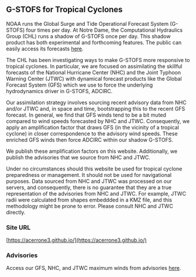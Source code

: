 ## G-STOFS for Tropical Cyclones
NOAA runs the Global Surge and Tide Operational Forecast System (G-STOFS) four times per day.  At Notre Dame, the Computational Hydraulics Group (CHL) runs a shadow of G-STOFS once per day.  This shadow product has both experimental and forthcoming features.  The public can easily access its forecasts [here](https://dylnwood.github.io/GESTOFS-develop/).  

The CHL has been investigating ways to make G-STOFS more responsive to tropical cyclones.  In particular, we are focused on assimilating the skillful forecasts of the National Hurricane Center (NHC) and the Joint Typhoon Warning Center (JTWC) with dynamical forecast products like the Global Forecast System (GFS) which we use to force the underlying hydrodynamics driver in G-STOFS, ADCIRC.

Our assimilation strategy involves sourcing recent advisory data from NHC and/or JTWC and, in space and time, bootstrapping this to the recent GFS forecast.  In general, we find that GFS winds tend to be a bit muted compared to wind speeds forecasted by NHC and JTWC.  Consequently, we apply an amplification factor that draws GFS (in the vicinity of a tropical cyclone) in closer correspondence to the advisory wind speeds.  These enriched GFS winds then force ADCIRC within our shadow G-STOFS.  

We publish these amplification factors on this website.  Additionally, we publish the advisories that we source from NHC and JTWC.

Under no circumstances should this website be used for tropical cyclone preparedness or management.  It should not be used for navigational purposes.  Data sourced from NHC and JTWC was processed on our servers, and consequently, there is no guarantee that they are a true representation of the advisories from NHC and JTWC.  For example, JTWC radii were calculated from shapes embeddded in a KMZ file, and this methodology might be prone to error.  Please consult NHC and JTWC directly.

### Site URL
[https://acerrone3.github.io/](https://acerrone3.github.io/)

### Advisories
Access our GFS, NHC, and JTWC maximum winds from advisories [here](Historical_Data).
